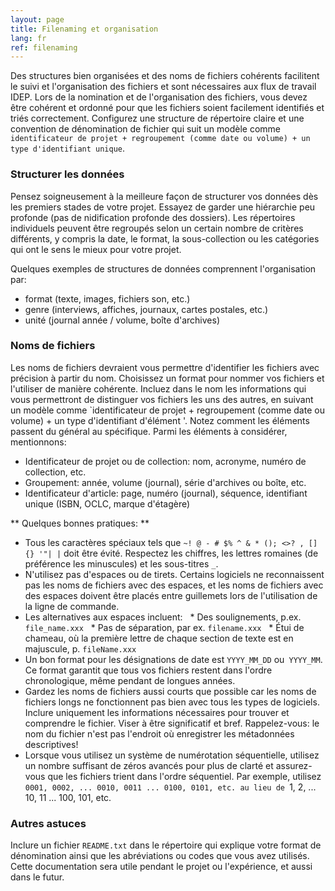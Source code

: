 ```yaml
---
layout: page
title: Filenaming et organisation
lang: fr
ref: filenaming
---
```


Des structures bien organisées et des noms de fichiers cohérents facilitent le suivi et l'organisation des fichiers et sont nécessaires aux flux de travail IDEP. Lors de la nomination et de l'organisation des fichiers, vous devez être cohérent et ordonné pour que les fichiers soient facilement identifiés et triés correctement. Configurez une structure de répertoire claire et une convention de dénomination de fichier qui suit un modèle comme `identificateur de projet + regroupement (comme date ou volume) + un type d'identifiant unique`.

### Structurer les données
Pensez soigneusement à la meilleure façon de structurer vos données dès les premiers stades de votre projet. Essayez de garder une hiérarchie peu profonde (pas de nidification profonde des dossiers). Les répertoires individuels peuvent être regroupés selon un certain nombre de critères différents, y compris la date, le format, la sous-collection ou les catégories qui ont le sens le mieux pour votre projet.

Quelques exemples de structures de données comprennent l'organisation par:

* format (texte, images, fichiers son, etc.)
* genre (interviews, affiches, journaux, cartes postales, etc.)
* unité (journal année / volume, boîte d'archives)

### Noms de fichiers
Les noms de fichiers devraient vous permettre d'identifier les fichiers avec précision à partir du nom. Choisissez un format pour nommer vos fichiers et l'utiliser de manière cohérente. Incluez dans le nom les informations qui vous permettront de distinguer vos fichiers les uns des autres, en suivant un modèle comme `identificateur de projet + regroupement (comme date ou volume) + un type d'identifiant d'élément '. Notez comment les éléments passent du général au spécifique. Parmi les éléments à considérer, mentionnons:

* Identificateur de projet ou de collection: nom, acronyme, numéro de collection, etc.
* Groupement: année, volume (journal), série d'archives ou boîte, etc.
* Identificateur d'article: page, numéro (journal), séquence, identifiant unique (ISBN, OCLC, marque d'étagère)

** Quelques bonnes pratiques: **

* Tous les caractères spéciaux tels que `~! @ - # $% ^ & * (); <>? , [] {} '"| |` doit être évité. Respectez les chiffres, les lettres romaines (de préférence les minuscules) et les sous-titres `_`.
* N'utilisez pas d'espaces ou de tirets. Certains logiciels ne reconnaissent pas les noms de fichiers avec des espaces, et les noms de fichiers avec des espaces doivent être placés entre guillemets lors de l'utilisation de la ligne de commande.
* Les alternatives aux espaces incluent:
  * Des soulignements, p.ex. `file_name.xxx`
  * Pas de séparation, par ex. `filename.xxx`
  * Étui de chameau, où la première lettre de chaque section de texte est en majuscule, p. `fileName.xxx`
* Un bon format pour les désignations de date est `YYYY_MM_DD` ou` YYYY_MM`. Ce format garantit que tous vos fichiers restent dans l'ordre chronologique, même pendant de longues années.
* Gardez les noms de fichiers aussi courts que possible car les noms de fichiers longs ne fonctionnent pas bien avec tous les types de logiciels. Inclure uniquement les informations nécessaires pour trouver et comprendre le fichier. Viser à être significatif et bref. Rappelez-vous: le nom du fichier n'est pas l'endroit où enregistrer les métadonnées descriptives!
* Lorsque vous utilisez un système de numérotation séquentielle, utilisez un nombre suffisant de zéros avancés pour plus de clarté et assurez-vous que les fichiers trient dans l'ordre séquentiel. Par exemple, utilisez `0001, 0002, ... 0010, 0011 ... 0100, 0101, etc. au lieu de `1, 2, ... 10, 11 ... 100, 101, etc.

### Autres astuces

Inclure un fichier `README.txt` dans le répertoire qui explique votre format de dénomination ainsi que les abréviations ou codes que vous avez utilisés. Cette documentation sera utile pendant le projet ou l'expérience, et aussi dans le futur.